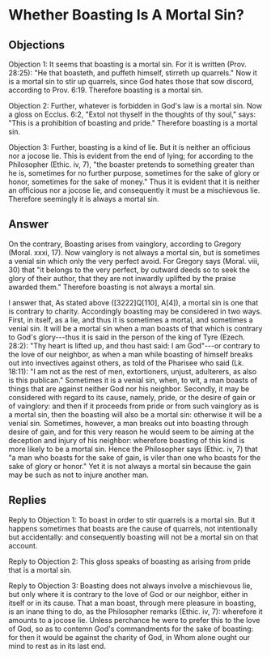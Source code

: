 # Whether Boasting Is A Mortal Sin?

## Objections

Objection 1: It seems that boasting is a mortal sin. For it is written (Prov. 28:25): "He that boasteth, and puffeth himself, stirreth up quarrels." Now it is a mortal sin to stir up quarrels, since God hates those that sow discord, according to Prov. 6:19. Therefore boasting is a mortal sin.

Objection 2: Further, whatever is forbidden in God's law is a mortal sin. Now a gloss on Ecclus. 6:2, "Extol not thyself in the thoughts of thy soul," says: "This is a prohibition of boasting and pride." Therefore boasting is a mortal sin.

Objection 3: Further, boasting is a kind of lie. But it is neither an officious nor a jocose lie. This is evident from the end of lying; for according to the Philosopher (Ethic. iv, 7), "the boaster pretends to something greater than he is, sometimes for no further purpose, sometimes for the sake of glory or honor, sometimes for the sake of money." Thus it is evident that it is neither an officious nor a jocose lie, and consequently it must be a mischievous lie. Therefore seemingly it is always a mortal sin.

## Answer

On the contrary, Boasting arises from vainglory, according to Gregory (Moral. xxxi, 17). Now vainglory is not always a mortal sin, but is sometimes a venial sin which only the very perfect avoid. For Gregory says (Moral. viii, 30) that "it belongs to the very perfect, by outward deeds so to seek the glory of their author, that they are not inwardly uplifted by the praise awarded them." Therefore boasting is not always a mortal sin.

I answer that, As stated above ([3222]Q[110], A[4]), a mortal sin is one that is contrary to charity. Accordingly boasting may be considered in two ways. First, in itself, as a lie, and thus it is sometimes a mortal, and sometimes a venial sin. It will be a mortal sin when a man boasts of that which is contrary to God's glory---thus it is said in the person of the king of Tyre (Ezech. 28:2): "Thy heart is lifted up, and thou hast said: I am God"---or contrary to the love of our neighbor, as when a man while boasting of himself breaks out into invectives against others, as told of the Pharisee who said (Lk. 18:11): "I am not as the rest of men, extortioners, unjust, adulterers, as also is this publican." Sometimes it is a venial sin, when, to wit, a man boasts of things that are against neither God nor his neighbor. Secondly, it may be considered with regard to its cause, namely, pride, or the desire of gain or of vainglory: and then if it proceeds from pride or from such vainglory as is a mortal sin, then the boasting will also be a mortal sin: otherwise it will be a venial sin. Sometimes, however, a man breaks out into boasting through desire of gain, and for this very reason he would seem to be aiming at the deception and injury of his neighbor: wherefore boasting of this kind is more likely to be a mortal sin. Hence the Philosopher says (Ethic. iv, 7) that "a man who boasts for the sake of gain, is viler than one who boasts for the sake of glory or honor." Yet it is not always a mortal sin because the gain may be such as not to injure another man.

## Replies

Reply to Objection 1: To boast in order to stir quarrels is a mortal sin. But it happens sometimes that boasts are the cause of quarrels, not intentionally but accidentally: and consequently boasting will not be a mortal sin on that account.

Reply to Objection 2: This gloss speaks of boasting as arising from pride that is a mortal sin.

Reply to Objection 3: Boasting does not always involve a mischievous lie, but only where it is contrary to the love of God or our neighbor, either in itself or in its cause. That a man boast, through mere pleasure in boasting, is an inane thing to do, as the Philosopher remarks (Ethic. iv, 7): wherefore it amounts to a jocose lie. Unless perchance he were to prefer this to the love of God, so as to contemn God's commandments for the sake of boasting: for then it would be against the charity of God, in Whom alone ought our mind to rest as in its last end.
